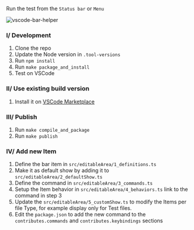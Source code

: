 Run the test from the `Status bar` or `Menu`

![vscode-bar-helper](https://user-images.githubusercontent.com/11751745/229404715-51f1b21e-b30a-4052-8cda-96406979dd26.png)

### I/ Development

1. Clone the repo
2. Update the Node version in `.tool-versions`
3. Run `npm install`
4. Run `make package_and_install`
5. Test on VSCode

### II/ Use existing build version

1. Install it on [VSCode Marketplace](https://marketplace.visualstudio.com/items?itemName=andyduong1920.bar-helper)

### III/ Publish

1. Run `make compile_and_package`
2. Run `make publish`

### IV/ Add new Item
1. Define the bar item in `src/editableArea/1_definitions.ts`
2. Make it as default show by adding it to `src/editableArea/2_defaultShow.ts`
3. Define the command in `src/editableArea/3_commands.ts`
4. Setup the Item behavior in `src/editableArea/4_behaviors.ts` link to the command in step 3
5. Update the `src/editableArea/5_customShow.ts` to modify the Items per file Type, for example display only for Test files.
6. Edit the `package.json` to add the new command to the `contributes.commands` and `contributes.keybindings` sections
